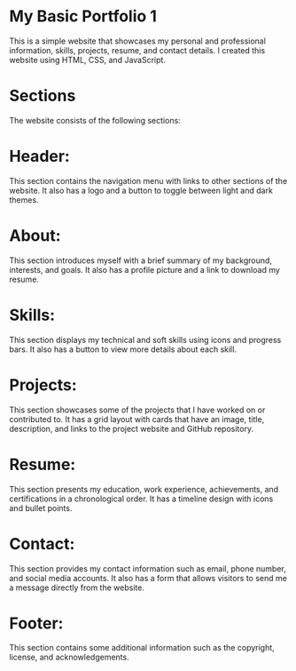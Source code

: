 # My Basic Portfolio 1
This is a simple website that showcases my personal and professional information, skills, projects, resume, and contact details. I created this website using HTML, CSS, and JavaScript.

# Sections
The website consists of the following sections:

# Header:
This section contains the navigation menu with links to other sections of the website. It also has a logo and a button to toggle between light and dark themes.

# About:
This section introduces myself with a brief summary of my background, interests, and goals. It also has a profile picture and a link to download my resume.

# Skills:
This section displays my technical and soft skills using icons and progress bars. It also has a button to view more details about each skill.

# Projects:
This section showcases some of the projects that I have worked on or contributed to. It has a grid layout with cards that have an image, title, description, and links to the project website and GitHub repository.

# Resume:
This section presents my education, work experience, achievements, and certifications in a chronological order. It has a timeline design with icons and bullet points.

# Contact:
This section provides my contact information such as email, phone number, and social media accounts. It also has a form that allows visitors to send me a message directly from the website.

# Footer:
This section contains some additional information such as the copyright, license, and acknowledgements.
